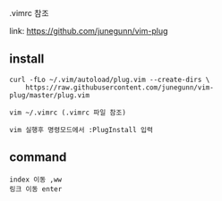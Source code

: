 
.vimrc 참조

link: https://github.com/junegunn/vim-plug

## install
```
curl -fLo ~/.vim/autoload/plug.vim --create-dirs \
    https://raw.githubusercontent.com/junegunn/vim-plug/master/plug.vim
    
vim ~/.vimrc (.vimrc 파일 참조)

vim 실행후 명령모드에서 :PlugInstall 입력
```

## command
```
index 이동 ,ww
링크 이동 enter
```
